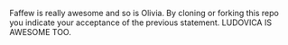 Faffew is really awesome and so is Olivia.
By cloning or forking this repo you indicate your acceptance of the previous statement. LUDOVICA IS AWESOME TOO.
